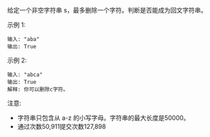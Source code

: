 给定一个非空字符串 s，最多删除一个字符。判断是否能成为回文字符串。

示例 1:

    输入: "aba"
    输出: True
示例 2:

    输入: "abca"
    输出: True
    解释: 你可以删除c字符。
注意:

- 字符串只包含从 a-z 的小写字母。字符串的最大长度是50000。
- 通过次数50,911提交次数127,898

